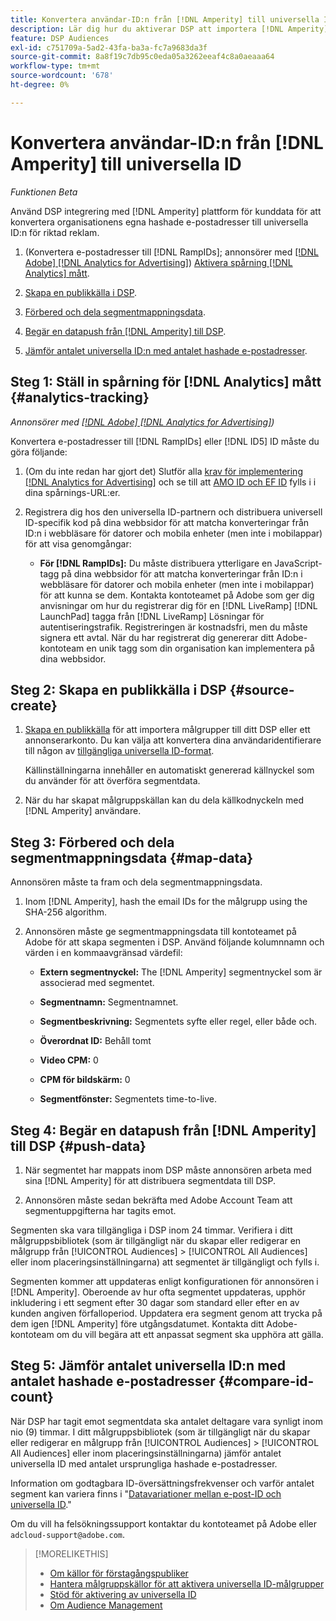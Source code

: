 ```yaml
---
title: Konvertera användar-ID:n från [!DNL Amperity] till universella ID
description: Lär dig hur du aktiverar DSP att importera [!DNL Amperity] förstahandssegment.
feature: DSP Audiences
exl-id: c751709a-5ad2-43fa-ba3a-fc7a9683da3f
source-git-commit: 8a8f19c7db95c0eda05a3262eeaf4c8a0aeaaa64
workflow-type: tm+mt
source-wordcount: '678'
ht-degree: 0%

---
```


# Konvertera användar-ID:n från [!DNL Amperity] till universella ID

*Funktionen Beta*

Använd DSP integrering med [!DNL Amperity] plattform för kunddata för att konvertera organisationens egna hashade e-postadresser till universella ID:n för riktad reklam.

1. (Konvertera e-postadresser till [!DNL RampIDs]<!-- or [!DNL ID5] IDs -->; annonsörer med [[!DNL Adobe] [!DNL Analytics for Advertising]](/help/integrations/analytics/overview.md)) [Aktivera spårning [!DNL Analytics] mått](#analytics-tracking).

1. [Skapa en publikkälla i DSP](#source-create).

1. [Förbered och dela segmentmappningsdata](#map-data).

1. [Begär en datapush från [!DNL Amperity] till DSP](#push-data).

1. [Jämför antalet universella ID:n med antalet hashade e-postadresser](#compare-id-count).

## Steg 1: Ställ in spårning för [!DNL Analytics] mått {#analytics-tracking}

*Annonsörer med [[!DNL Adobe] [!DNL Analytics for Advertising]](/help/integrations/analytics/overview.md))*

Konvertera e-postadresser till [!DNL RampIDs] eller [!DNL ID5] ID måste du göra följande:

1. (Om du inte redan har gjort det) Slutför alla [krav för implementering [!DNL Analytics for Advertising]](/help/integrations/analytics/prerequisites.md) och se till att [AMO ID och EF ID](/help/integrations/analytics/ids.md) fylls i i dina spårnings-URL:er.

1. Registrera dig hos den universella ID-partnern och distribuera universell ID-specifik kod på dina webbsidor för att matcha konverteringar från ID:n i webbläsare för datorer och mobila enheter (men inte i mobilappar) för att visa genomgångar:

   * **För [!DNL RampIDs]:** Du måste distribuera ytterligare en JavaScript-tagg på dina webbsidor för att matcha konverteringar från ID:n i webbläsare för datorer och mobila enheter (men inte i mobilappar) för att kunna se dem. Kontakta kontoteamet på Adobe som ger dig anvisningar om hur du registrerar dig för en [!DNL LiveRamp] [!DNL LaunchPad] tagga från [!DNL LiveRamp] Lösningar för autentiseringstrafik. Registreringen är kostnadsfri, men du måste signera ett avtal. När du har registrerat dig genererar ditt Adobe-kontoteam en unik tagg som din organisation kan implementera på dina webbsidor.

## Steg 2: Skapa en publikkälla i DSP {#source-create}

1. [Skapa en publikkälla](source-manage.md) för att importera målgrupper till ditt DSP eller ett annonserarkonto. Du kan välja att konvertera dina användaridentifierare till någon av [tillgängliga universella ID-format](source-about.md).

   Källinställningarna innehåller en automatiskt genererad källnyckel som du använder för att överföra segmentdata.

1. När du har skapat målgruppskällan kan du dela källkodnyckeln med [!DNL Amperity] användare.

## Steg 3: Förbered och dela segmentmappningsdata {#map-data}

Annonsören måste ta fram och dela segmentmappningsdata.

1. Inom [!DNL Amperity], hash the email IDs for the målgrupp using the SHA-256 algorithm.

1. Annonsören måste ge segmentmappningsdata till kontoteamet på Adobe för att skapa segmenten i DSP. Använd följande kolumnnamn och värden i en kommaavgränsad värdefil:

   * **Extern segmentnyckel:** The [!DNL Amperity] segmentnyckel som är associerad med segmentet.

   * **Segmentnamn:** Segmentnamnet.

   * **Segmentbeskrivning:** Segmentets syfte eller regel, eller både och.

   * **Överordnat ID:** Behåll tomt

   * **Video CPM:** 0

   * **CPM för bildskärm:** 0

   * **Segmentfönster:** Segmentets time-to-live.

## Steg 4: Begär en datapush från [!DNL Amperity] till DSP {#push-data}

1. När segmentet har mappats inom DSP måste annonsören arbeta med sina [!DNL Amperity] för att distribuera segmentdata till DSP.

1. Annonsören måste sedan bekräfta med Adobe Account Team att segmentuppgifterna har tagits emot.

Segmenten ska vara tillgängliga i DSP inom 24 timmar. Verifiera i ditt målgruppsbibliotek (som är tillgängligt när du skapar eller redigerar en målgrupp från [!UICONTROL Audiences] > [!UICONTROL All Audiences] eller inom placeringsinställningarna) att segmentet är tillgängligt och fylls i.

Segmenten kommer att uppdateras enligt konfigurationen för annonsören i [!DNL Amperity]. Oberoende av hur ofta segmentet uppdateras, upphör inkludering i ett segment efter 30 dagar som standard eller efter en av kunden angiven förfalloperiod. Uppdatera era segment genom att trycka på dem igen [!DNL Amperity] före utgångsdatumet. Kontakta ditt Adobe-kontoteam om du vill begära att ett anpassat segment ska upphöra att gälla.

## Steg 5: Jämför antalet universella ID:n med antalet hashade e-postadresser {#compare-id-count}

När DSP har tagit emot segmentdata ska antalet deltagare vara synligt inom nio (9) timmar. I ditt målgruppsbibliotek (som är tillgängligt när du skapar eller redigerar en målgrupp från [!UICONTROL Audiences] > [!UICONTROL All Audiences] eller inom placeringsinställningarna) jämför antalet universella ID med antalet ursprungliga hashade e-postadresser.

Information om godtagbara ID-översättningsfrekvenser och varför antalet segment kan variera finns i &quot;[Datavariationer mellan e-post-ID och universella ID](#universal-ids-data-variances).&quot;

Om du vill ha felsökningssupport kontaktar du kontoteamet på Adobe eller `adcloud-support@adobe.com`.

>[!MORELIKETHIS]
>
>* [Om källor för förstagångspubliker](/help/dsp/audiences/sources/source-about.md)
>* [Hantera målgruppskällor för att aktivera universella ID-målgrupper](source-manage.md)
>* [Stöd för aktivering av universella ID](/help/dsp/audiences/universal-ids.md)
>* [Om Audience Management](/help/dsp/audiences/audience-about.md)
